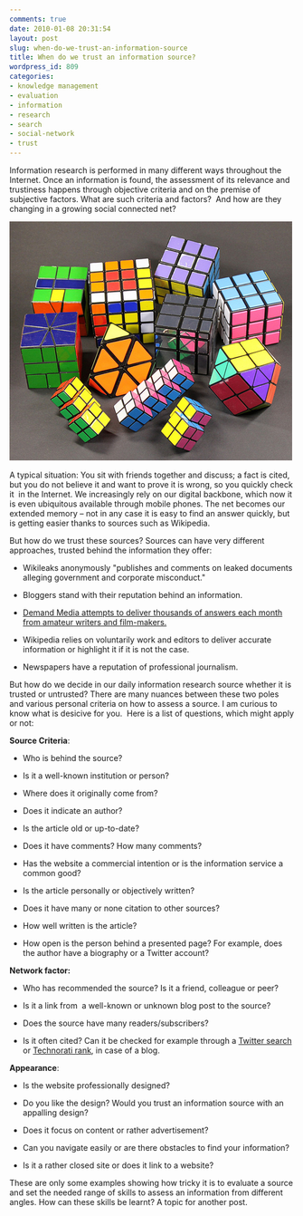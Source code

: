 ```yaml
---
comments: true
date: 2010-01-08 20:31:54
layout: post
slug: when-do-we-trust-an-information-source
title: When do we trust an information source?
wordpress_id: 809
categories:
- knowledge management
- evaluation
- information
- research
- search
- social-network
- trust
---
```


Information research is performed in many different ways throughout the Internet. Once an information is found, the assessment of its relevance and trustiness happens through objective criteria and on the premise of subjective factors. What are such criteria and factors?  And how are they changing in a growing social connected net?

[![Photo by Scarygami @Flickr](/images/cubes.jpg)](http://www.flickr.com/photos/scarygami/4032144165/)

A typical situation: You sit with friends together and discuss; a fact is cited, but you do not believe it and want to prove it is wrong, so you quickly check it  in the Internet. We increasingly rely on our digital backbone, which now it is even ubiquitous available through mobile phones. The net becomes our extended memory – not in any case it is easy to find an answer quickly, but is getting easier thanks to sources such as Wikipedia.

But how do we trust these sources? Sources can have very different approaches, trusted behind the information they offer:



	
  * Wikileaks anonymously "publishes and comments on leaked documents alleging government and corporate misconduct."

	
  * Bloggers stand with their reputation behind an information.

	
  * [Demand Media attempts to deliver thousands of answers each month from amateur writers and film-makers.](http://www.wired.com/magazine/2009/10/ff_demandmedia/)

	
  * Wikipedia relies on voluntarily work and editors to deliver accurate information or highlight it if it is not the case.

	
  * Newspapers have a reputation of professional journalism.


But how do we decide in our daily information research source whether it is trusted or untrusted? There are many nuances between these two poles and various personal criteria on how to assess a source. I am curious to know what is desicive for you.  Here is a list of questions, which might apply or not:

**Source Criteria**:



	
  * Who is behind the source?

	
  * Is it a well-known institution or person?

	
  * Where does it originally come from?

	
  * Does it indicate an author?

	
  * Is the article old or up-to-date?

	
  * Does it have comments? How many comments?

	
  * Has the website a commercial intention or is the information service a common good?

	
  * Is the article personally or objectively written?

	
  * Does it have many or none citation to other sources?

	
  * How well written is the article?

	
  * How open is the person behind a presented page? For example, does the author have a biography or a Twitter account?


**Network factor:**



	
  * Who has recommended the source? Is it a friend, colleague or peer?

	
  * Is it a link from  a well-known or unknown blog post to the source?

	
  * Does the source have many readers/subscribers?

	
  * Is it often cited? Can it be checked for example through a [Twitter search](http://search.twitter.com/) or [Technorati rank](http://technorati.com/what-is-technorati-authority/), in case of a blog.


**Appearance**:



	
  * Is the website professionally designed?

	
  * Do you like the design? Would you trust an information source with an appalling design?

	
  * Does it focus on content or rather advertisement?

	
  * Can you navigate easily or are there obstacles to find your information?

	
  * Is it a rather closed site or does it link to a website?


These are only some examples showing how tricky it is to evaluate a source and set the needed range of skills to assess an information from different angles. How can these skills be learnt? A topic for another post.
